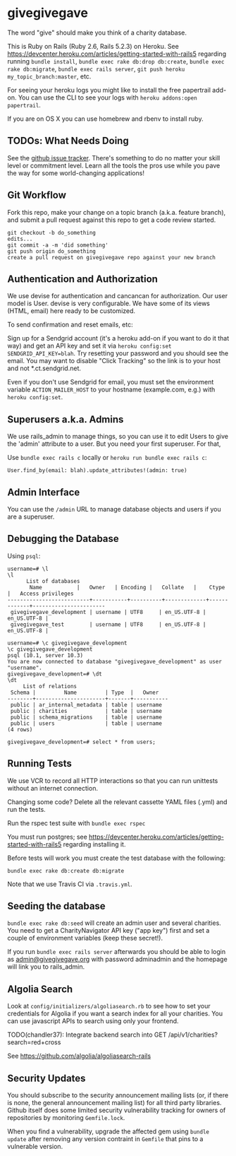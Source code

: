 # givegivegave

The word "give" should make you think of a charity database.

This is Ruby on Rails (Ruby 2.6, Rails 5.2.3) on Heroku. See
https://devcenter.heroku.com/articles/getting-started-with-rails5
regarding running `bundle install`, `bundle exec rake db:drop db:create`, `bundle exec rake db:migrate`, `bundle exec rails server`, `git
push heroku my_topic_branch:master`, etc.

For seeing your heroku logs you might like to install the free papertrail
add-on. You can use the CLI to see your logs with `heroku addons:open papertrail`.

If you are on OS X you can use homebrew and rbenv to install ruby.

## TODOs: What Needs Doing

See the
[github issue tracker](https://github.com/chandler37/givegivegave/issues). There's
something to do no matter your skill level or commitment level. Learn all the
tools the pros use while you pave the way for some world-changing applications!

## Git Workflow

Fork this repo, make your change on a topic branch (a.k.a. feature branch), and
submit a pull request against this repo to get a code review started.

```
git checkout -b do_something
edits...
git commit -a -m 'did something'
git push origin do_something
create a pull request on givegivegave repo against your new branch
```

## Authentication and Authorization

We use devise for authentication and cancancan for authorization. Our user
model is User. devise is very configurable. We have some of its views (HTML,
email) here ready to be customized.

To send confirmation and reset emails, etc:

Sign up for a Sendgrid account (it's a heroku add-on if you want to do it that
way) and get an API key and set it via `heroku config:set
SENDGRID_API_KEY=blah`. Try resetting your password and you should see the
email. You may want to disable "Click Tracking" so the link is to your host and
not *.ct.sendgrid.net.

Even if you don't use Sendgrid for email, you must set the environment variable
`ACTION_MAILER_HOST` to your hostname (example.com, e.g.) with `heroku config:set`.

## Superusers a.k.a. Admins

We use rails_admin to manage things, so you can use it to edit Users to give
the 'admin' attribute to a user. But you need your first superuser. For that,

Use `bundle exec rails c` locally or `heroku run bundle exec rails c`:

`User.find_by(email: blah).update_attributes!(admin: true)`

## Admin Interface

You can use the `/admin` URL to manage database objects and users if you are a
superuser.

## Debugging the Database

Using `psql`:

```
username=# \l
\l
      List of databases
       Name           |   Owner   | Encoding |   Collate   |    Ctype    |   Access privileges   
--------------------------+-----------+----------+-------------+-------------+-----------------------
 givegivegave_development | username | UTF8     | en_US.UTF-8 | en_US.UTF-8 | 
 givegivegave_test        | username | UTF8     | en_US.UTF-8 | en_US.UTF-8 | 

username=# \c givegivegave_development
\c givegivegave_development
psql (10.1, server 10.3)
You are now connected to database "givegivegave_development" as user "username".
givegivegave_development=# \dt
\dt
     List of relations
 Schema |         Name         | Type  |   Owner   
--------+----------------------+-------+-----------
 public | ar_internal_metadata | table | username
 public | charities            | table | username
 public | schema_migrations    | table | username
 public | users                | table | username
(4 rows)

givegivegave_development=# select * from users;
```

## Running Tests

We use VCR to record all HTTP interactions so that you can run unittests
without an internet connection.

Changing some code? Delete all the relevant cassette YAML files (.yml) and run
the tests.

Run the rspec test suite with `bundle exec rspec`

You must run postgres; see
https://devcenter.heroku.com/articles/getting-started-with-rails5 regarding
installing it.

Before tests will work you must create the test database with the following:

`bundle exec rake db:create db:migrate`

Note that we use Travis CI via `.travis.yml`.

## Seeding the database

`bundle exec rake db:seed` will create an admin user and several charities. You
need to get a CharityNavigator API key ("app key") first and set a couple of
environment variables (keep these secret!).

If you run `bundle exec rails server` afterwards you should be able to login as
admin@givegivegave.org with password adminadmin and the homepage will link you
to rails_admin.


## Algolia Search

Look at `config/initializers/algoliasearch.rb` to see how to set your
credentials for Algolia if you want a search index for all your charities. You
can use javascript APIs to search using only your frontend.

TODO(chandler37): Integrate backend search into GET /api/v1/charities?search=red+cross

See https://github.com/algolia/algoliasearch-rails

## Security Updates

You should subscribe to the security announcement mailing lists (or, if there
is none, the general announcement mailing list) for all third party
libraries. Github itself does some limited security vulnerability tracking for
owners of repositories by monitoring `Gemfile.lock`.

When you find a vulnerability, upgrade the affected gem using `bundle update`
after removing any version contraint in `Gemfile` that pins to a vulnerable version.
